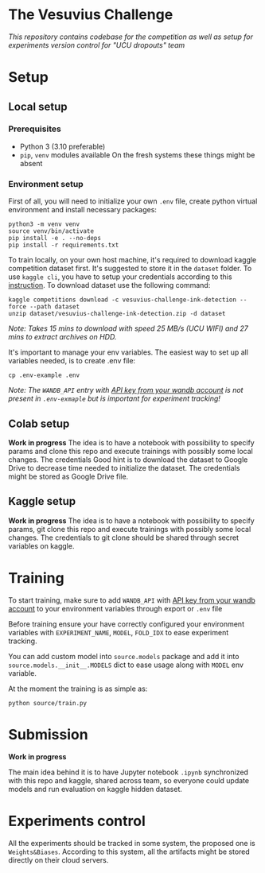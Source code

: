 # The Vesuvius Challenge
*This repository contains codebase for the competition as well as setup for experiments version control for "UCU dropouts" team*


# Setup
## Local setup
### Prerequisites
- Python 3 (3.10 preferable)
- `pip`, `venv` modules available
On the fresh systems these things might be absent


### Environment setup
First of all, you will need to initialize your own `.env` file, create python virtual environment and install necessary packages:
```
python3 -m venv venv
source venv/bin/activate
pip install -e . --no-deps
pip install -r requirements.txt
```

To train locally, on your own host machine, it's required to download kaggle competition dataset first.
It's suggested to store it in the `dataset` folder.
To use `kaggle cli`, you have to setup your credentials according to this [instruction](https://github.com/Kaggle/kaggle-api#api-credentials).
To download dataset use the following command:
```
kaggle competitions download -c vesuvius-challenge-ink-detection --force --path dataset
unzip dataset/vesuvius-challenge-ink-detection.zip -d dataset
```
*Note: Takes 15 mins to download with speed 25 MB/s (UCU WIFI) and 27 mins to extract archives on HDD.*

It's important to manage your env variables. The easiest way to set up all variables needed, is to create .env file:
```
cp .env-example .env
```

*Note: The `WANDB_API` entry with [API key from your wandb account](wandb.ai/authorize) is not present in `.env-exmaple` but is important for experiment tracking!*


## Colab setup
**Work in progress**
The idea is to have a notebook with possibility to specify params and clone this repo and execute trainings with possibly some local changes. The credentials
Good hint is to download the dataset to Google Drive to decrease time needed to initialize the dataset.
The credentials might be stored as Google Drive file.


## Kaggle setup
**Work in progress**
The idea is to have a notebook with possibility to specify params, git clone this repo and execute trainings with possibly some local changes. The credentials to git clone should be shared through secret variables on kaggle.


# Training
To start training, make sure to add `WANDB_API` with [API key from your wandb account](wandb.ai/authorize) to your environment variables through export or `.env` file

Before training ensure your have correctly configured your environment variables with `EXPERIMENT_NAME`, `MODEL`, `FOLD_IDX` to ease experiment tracking.

You can add custom model into `source.models` package and add it into `source.models.__init__.MODELS` dict to ease usage along with `MODEL` env variable.

At the moment the training is as simple as:
```
python source/train.py
```


# Submission

**Work in progress**

The main idea behind it is to have Jupyter notebook `.ipynb` synchronized with this repo and kaggle, shared across team, so everyone could update models and run evaluation on kaggle hidden dataset.

# Experiments control

All the experiments should be tracked in some system, the proposed one is `Weights&Biases`.
According to this system, all the artifacts might be stored directly on their cloud servers.